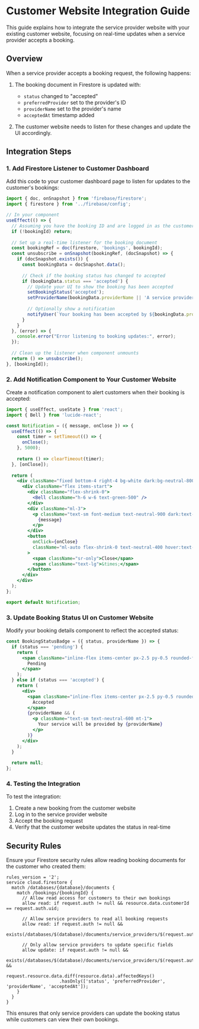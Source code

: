 # Customer Website Integration Guide

This guide explains how to integrate the service provider website with your existing customer website, focusing on real-time updates when a service provider accepts a booking.

## Overview

When a service provider accepts a booking request, the following happens:

1. The booking document in Firestore is updated with:
   - `status` changed to "accepted"
   - `preferredProvider` set to the provider's ID
   - `providerName` set to the provider's name
   - `acceptedAt` timestamp added

2. The customer website needs to listen for these changes and update the UI accordingly.

## Integration Steps

### 1. Add Firestore Listener to Customer Dashboard

Add this code to your customer dashboard page to listen for updates to the customer's bookings:

```javascript
import { doc, onSnapshot } from 'firebase/firestore';
import { firestore } from '../firebase/config';

// In your component
useEffect(() => {
  // Assuming you have the booking ID and are logged in as the customer
  if (!bookingId) return;
  
  // Set up a real-time listener for the booking document
  const bookingRef = doc(firestore, 'bookings', bookingId);
  const unsubscribe = onSnapshot(bookingRef, (docSnapshot) => {
    if (docSnapshot.exists()) {
      const bookingData = docSnapshot.data();
      
      // Check if the booking status has changed to accepted
      if (bookingData.status === 'accepted') {
        // Update your UI to show the booking has been accepted
        setBookingStatus('accepted');
        setProviderName(bookingData.providerName || 'A service provider');
        
        // Optionally show a notification
        notifyUser(`Your booking has been accepted by ${bookingData.providerName || 'a service provider'}`);
      }
    }
  }, (error) => {
    console.error("Error listening to booking updates:", error);
  });
  
  // Clean up the listener when component unmounts
  return () => unsubscribe();
}, [bookingId]);
```

### 2. Add Notification Component to Your Customer Website

Create a notification component to alert customers when their booking is accepted:

```jsx
import { useEffect, useState } from 'react';
import { Bell } from 'lucide-react';

const Notification = ({ message, onClose }) => {
  useEffect(() => {
    const timer = setTimeout(() => {
      onClose();
    }, 5000);
    
    return () => clearTimeout(timer);
  }, [onClose]);
  
  return (
    <div className="fixed bottom-4 right-4 bg-white dark:bg-neutral-800 shadow-lg rounded-lg p-4 max-w-md border-l-4 border-green-500 animate-slide-in">
      <div className="flex items-start">
        <div className="flex-shrink-0">
          <Bell className="h-6 w-6 text-green-500" />
        </div>
        <div className="ml-3">
          <p className="text-sm font-medium text-neutral-900 dark:text-white">
            {message}
          </p>
        </div>
        <button 
          onClick={onClose}
          className="ml-auto flex-shrink-0 text-neutral-400 hover:text-neutral-500"
        >
          <span className="sr-only">Close</span>
          <span className="text-lg">&times;</span>
        </button>
      </div>
    </div>
  );
};

export default Notification;
```

### 3. Update Booking Status UI on Customer Website

Modify your booking details component to reflect the accepted status:

```jsx
const BookingStatusBadge = ({ status, providerName }) => {
  if (status === 'pending') {
    return (
      <span className="inline-flex items-center px-2.5 py-0.5 rounded-full text-xs font-medium bg-yellow-100 text-yellow-800">
        Pending
      </span>
    );
  } else if (status === 'accepted') {
    return (
      <div>
        <span className="inline-flex items-center px-2.5 py-0.5 rounded-full text-xs font-medium bg-green-100 text-green-800">
          Accepted
        </span>
        {providerName && (
          <p className="text-sm text-neutral-600 mt-1">
            Your service will be provided by {providerName}
          </p>
        )}
      </div>
    );
  }
  
  return null;
};
```

### 4. Testing the Integration

To test the integration:
1. Create a new booking from the customer website
2. Log in to the service provider website
3. Accept the booking request
4. Verify that the customer website updates the status in real-time

## Security Rules

Ensure your Firestore security rules allow reading booking documents for the customer who created them:

```
rules_version = '2';
service cloud.firestore {
  match /databases/{database}/documents {
    match /bookings/{bookingId} {
      // Allow read access for customers to their own bookings
      allow read: if request.auth != null && resource.data.customerId == request.auth.uid;
      
      // Allow service providers to read all booking requests
      allow read: if request.auth != null && 
                   exists(/databases/$(database)/documents/service_providers/$(request.auth.uid));
                   
      // Only allow service providers to update specific fields
      allow update: if request.auth != null && 
                    exists(/databases/$(database)/documents/service_providers/$(request.auth.uid)) &&
                    request.resource.data.diff(resource.data).affectedKeys()
                    .hasOnly(['status', 'preferredProvider', 'providerName', 'acceptedAt']);
    }
  }
}
```

This ensures that only service providers can update the booking status while customers can view their own bookings.